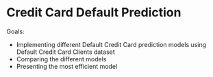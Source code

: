 # Credit Card Default Prediction
Goals:
- Implementing different Default Credit Card prediction models using Default Credit Card Clients dataset
- Comparing the different models
- Presenting the most efficient model
